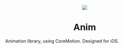 <p align="center">
  <img src ="https://raw.githubusercontent.com/remirobert/Anim/master/ressources/logo.gif"/>
  <h1 align="center">Anim</h1>
</p>

Animation library, using CoreMotion. Designed for iOS.
